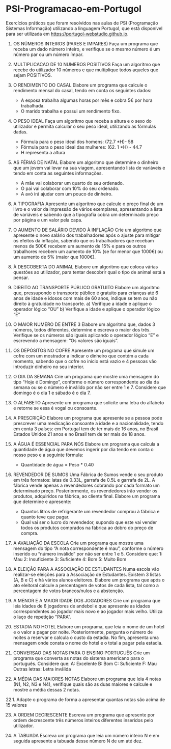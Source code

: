 # PSI-Programacao-em-Portugol
Exercícios práticos que foram resolvidos nas aulas de PSI (Programação Sistemas Informação) utilizando a linguagem Portugol, que está disponível para ser utilizada em https://portugol-webstudio.github.io.

1. OS NÚMEROS INTEIROS (PARES E IMPARES)
   Faça um programa que receba um dado número inteiro, e verifique se o mesmo número é um número par ou um número ímpar.

2. MULTIPLICACAO DE 10 NUMEROS POSITIVOS
   Faça um algoritmo que recebe do utilizador 10 números e que multiplique todos aqueles que sejam POSITIVOS.

3. O RENDIMENTO DO CASAL
   Elabore um programa que calcule o rendimento mensal do casal, tendo em conta os seguintes dados:
   - A esposa trabalha algumas horas por mês e cobra 5€ por hora trabalhada.
   - O marido trabalha e possui um rendimento fixo.

4. O PESO IDEAL
   Faça um algoritmo que receba a altura e o sexo do utilizador e permita calcular o seu peso ideal, utilizando as fórmulas dadas.
    - Fórmula para o peso ideal dos homens: (72.7 *H)- 58
    - Fórmula para o peso ideal das mulheres: (62. 1 *H) - 44.7
    - H representa a altura

5. AS FÉRIAS DE NATAL
   Elabore um algoritmo que determine o dinheiro que um jovem vai levar na sua viagem, apresentando lista de variáveis e tendo em conta as seguintes informações.
    - A mãe vai colaborar um quarto do seu ordenado.
    - O pai vai colaborar com 10% do seu ordenado.
    - A avó irá ajudar com um pouco de dinheiro.

6. A TIPOGRAFIA
    Apresente um algoritmo que calcule o preço final de um livro e o valor da impressão de vários exemplares, apresentando a lista de variáveis e sabendo que a tipografia cobra um determinado preço por página e um valor pela capa. 

7. O AUMENTO DE SALÁRIO DEVIDO À INFLAÇÃO
    Crie um algoritmo que apresente o novo salário dos trabalhadores após o ajuste para mitigar os efeitos da inflação, sabendo que os trabalhadores que recebam menos de 500€ recebem um aumento de 15% e para os outros trabalhores recebem um aumento de 10% (se for menor que 1000€) ou um aumento de 5% (maior que 1000€).

8. À DESCOBERTA DO ANIMAL
  Elabore um algoritmo que coloca várias questóes ao utilizador, para tentar descobrir qual o tipo de animal está a pensar.

9. DIREITO AO TRANSPORTE PÚBLICO GRATUITO
  Elabore um algoritmo que, pressupondo o transporte público é gratuito para crianças até 6 anos de idade e idosos com mais de 60 anos, indique se tem ou não direito à gratuidade no transporte. 
  a) Verifique a idade e aplique o operador lógico “OU”
  b) Verifique a idade e aplique o operador lógico “E”

10. O MAIOR NUMERO DE ENTRE 3
    Elabore um algoritmo que, dados 3 números, todos diferentes, determine e escreva o maior dos três. Verifique se os números são iguais aplicando o operador lógico “E” e escrevendo a mensagem: “Os valores são iguais”.

11. OS DEPÓSITOS NO COFRE
    Apresente um programa que simule um cofre com um mostrador a indicar o dinheiro que contém a cada momento, sabendo que o cofre no início está vazio e 4 pessoas vão introduzir dinheiro no seu interior.

12. O DIA DA SEMANA
    Crie um programa que mostre uma mensagem do tipo “Hoje é Domingo”, conforme o número correspondente ao dia da semana ou se o número é inválido por não ser entre 1 e 7. Considere que domingo é o dia 1 e sábado é o dia 7.

13. O ALFABETO
    Apresente um programa que solicite uma letra do alfabeto e retorne se essa é vogal ou consoante.

14. A PRESCRIÇÃO
    Elabore um programa que apresente se a pessoa pode prescrever uma medicação consoante a idade e a nacionalidade, tendo em conta 3 países: em Portugal tem de ter mais de 16 anos, no Brasil Estados Unidos 21 anos e no Brasil tem de ter mais de 18 anos.

15. A ÁGUA É ESSENCIAL PARA NÓS
    Elabore um programa que calcula a quantidade de água que devemos ingerir por dia tendo em conta o nosso peso e a seguinte fórmula:
    - Quantidade de água = Peso * 0.40

16. REVENDEDOR DE SUMOS
    Uma Fábrica de Sumos vende o seu produto em três formatos: latas de 0.33L, garrafa de 0.5L e garrafa de 2L. A fábrica vende apenas a revendedores cobrando por cada formato um determinado preço. Posteriormente, os revendedores irão vender os produtos, adquiridos na fábrica, ao cliente final.
    Elabore um programa que determine e apresente:
      - Quantos litros de refrigerante um revendedor comprou à fábrica e quanto teve que pagar.
      - Qual vai ser o lucro do revendedor, supondo que este vai vender todos os produtos comprados na fábrica ao dobro do preço de compra.

17. A AVALIAÇÃO DA ESCOLA 
    Crie um programa que mostre uma mensagem do tipo “A nota correspondente é mau”, conforme o número inserido ou “número inválido” por não ser entre 1 e 5. Considere que:
      1: Mau
      2: Insuficiente
      3: Suficiente
      4: Bom
      5: Muito Bom
  
18. A ELEIÇÃO PARA A ASSOCIAÇÃO DE ESTUDANTES
    Numa escola vão realizar-se eleições para a Associação de Estudantes. Existem 3 listas (A, B e C) e há vários alunos eleitores. 
    Elabore um programa que após o ato eleitoral calcule a percentagem de votos de cada lista, tal como a percentagem de votos brancos/nulos e a abstenção. 

19. A MENOR E A MAIOR IDADE DOS JOGADORES
    Crie um programa que leia idades de 6 jogadores de andebol e que apresente as idades correspondentes ao jogador mais novo e ao jogador mais velho. Utiliza o laço de repetição "PARA".
    
20. ESTADIA NO HOTEL
    Elabore um programa, que leia o nome de um hotel e o valor a pagar por noite. Posteriormente, pergunta o número de noites a reservar e calcula o custo da estadia. No fim, apresenta uma mensagem onde consta o nome do hotel e o total a pagar pela estadia.

21. CONVERSAO DAS NOTAS PARA O ENSINO PORTUGUÊS
   Crie um programa que converta as notas do sistema americano para o português. Considere que:
   A: Excelente
   B: Bom
   C: Suficiente
   F: Mau
   Outras letras: Letra inválida

22. A MÉDIA DAS MAIORES NOTAS
   Elabore um programa que leia 4 notas (N1, N2, N3 e N4), verifique quais são as duas maiores e calcule e mostre a média dessas 2 notas.
   
   22.1. Adapte o programa de forma a apresentar quantas notas são acima de 15 valores

23. A ORDEM DECRESCENTE
   Escreva um programa que apresente por ordem decrescente três números inteiros diferentes inseridos pelo utilizador.
   
24. A TABUADA
   Escreva um programa que leia um número inteiro N e em seguida apresente a tabuada desse número N de um até dez.

